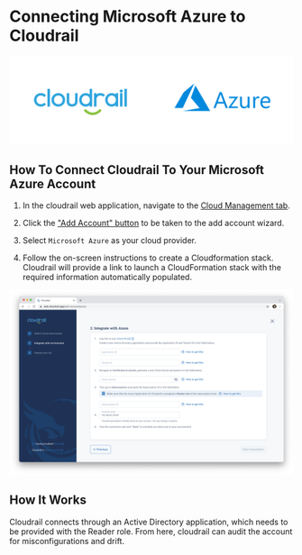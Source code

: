 # Connecting Microsoft Azure to Cloudrail

![Microsoft Azure logo](../_media/integrations/cloudrail_azure.png)

## How To Connect Cloudrail To Your Microsoft Azure Account
1. In the cloudrail web application, navigate to the [Cloud Management tab](https://web.cloudrail.app/environments/cloud-management).

2. Click the ["Add Account" button](https://web.cloudrail.app/add-account) to be taken to the add account wizard.

3. Select `Microsoft Azure` as your cloud provider.

4. Follow the on-screen instructions to create a Cloudformation stack. Cloudrail will provide a link to launch a CloudFormation stack with the required information automatically populated.

![Connecting Azure Screenshot](../_media/screenshots/connect_azure.png)

## How It Works
Cloudrail connects through an Active Directory application, which needs to be provided with the Reader role. From here, cloudrail can audit the account for misconfigurations and drift.
